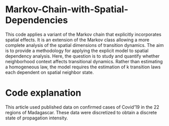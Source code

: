# Markov-Chain-with-Spatial-Dependencies
This code applies a variant of the Markov chain that explicitly incorporates spatial effects. It is an extension of the Markov class allowing a more complete analysis of the spatial dimensions of transition dynamics. The aim is to provide a methodology for applying the explicit model to spatial dependency analysis.
Here, the question is to study and quantify whether neighborhood context affects transitional dynamics. Rather than estimating a homogeneous law, the model requires the estimation of k transition laws each dependent on spatial neighbor state.

# Code explanation 
This article used published data on confirmed cases of Covid’19 in the 22 regions of Madagascar. These data were discretized to obtain a discrete state of propagation intensity.
